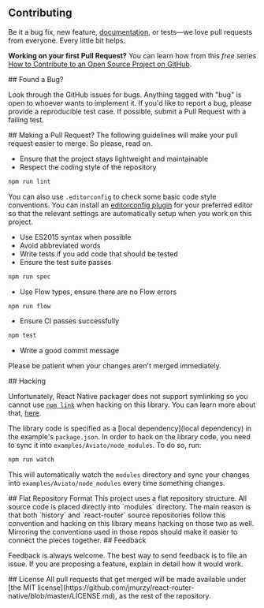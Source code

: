 ## Contributing

Be it a bug fix, new feature, [documentation](/docs), or tests—we love pull requests from everyone. Every little bit helps.

**Working on your first Pull Request?** You can learn how from this *free* series
[How to Contribute to an Open Source Project on GitHub](https://egghead.io/series/how-to-contribute-to-an-open-source-project-on-github).

<a name="bug"/>
## Found a Bug?

Look through the GitHub issues for bugs. Anything tagged with "bug" is open to whoever wants to implement it. If you'd like to report a bug, please provide a reproducible test case. If possible, submit a Pull Request with a failing test.

<a name="pr"/>
## Making a Pull Request?
The following guidelines will make your pull request easier to merge. So please, read on.

- Ensure that the project stays lightweight and maintainable
- Respect the coding style of the repository
```bash
npm run lint
```
You can also use `.editorconfig` to check some basic code style conventions. You can install an [editorconfig plugin](http://editorconfig.org/#download) for your preferred editor so that the relevant settings are automatically setup when you work on this project.

- Use ES2015 syntax when possible
- Avoid abbreviated words
- Write tests if you add code that should be tested
- Ensure the test suite passes
```bash
npm run spec
```
- Use Flow types, ensure there are no Flow errors
```bash
npm run flow
```
- Ensure CI passes successfully
```bash
npm test
```
- Write a good commit message

Please be patient when your changes aren't merged immediately.

<a name="hacking"/>
## Hacking

Unfortunately, React Native packager does not support symlinking so you cannot use [`npm link`](https://docs.npmjs.com/cli/link) when hacking on this library. You can learn more about that, [here](https://productpains.com/post/react-native/symlink-support-for-packager/).

The library code is specified as a [local dependency](local dependency) in the example's `package.json`. In order to hack on the library code, you need to sync it into `examples/Aviato/node_modules`. To do so, run:

```js
npm run watch
```

This will automatically watch the `modules` directory and sync your changes into `examples/Aviato/node_modules` every time something changes.

<a name="repo-format"/>
## Flat Repository Format
This project uses a flat repository structure. All source code is placed directly into `modules` directory. The main reason is that both `history` and `react-router` source repositories follow this convention and hacking on this library means hacking on those two as well. Mirroring the conventions used in those repos should make it easier to connect the pieces together.

<a name="feedback"/>
## Feedback

Feedback is always welcome. The best way to send feedback is to file an issue. If you are proposing a feature, explain in detail how it would work.

<a name="license"/>
## License
All pull requests that get merged will be made available under [the MIT license](https://github.com/jmurzy/react-router-native/blob/master/LICENSE.md), as the rest of the repository.
